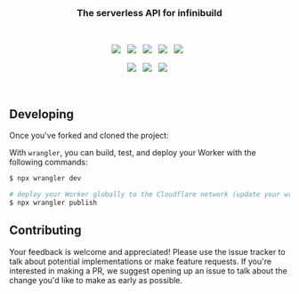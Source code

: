 <br>

<h3 align="center">
    The serverless API for infinibuild
</h3>

<br>

<p align="center">
    <a href="https://github.com/CodeCrowCorp/infinibuild-api"><img src="https://img.shields.io/github/v/release/CodeCrowCorp/infinibuild-api?color=%23ff00a0&include_prereleases&label=version&sort=semver"></a>
    &nbsp;
    <a href="https://github.com/CodeCrowCorp/infinibuild-api"><img src="https://img.shields.io/badge/built_with-rust-000000.svg"></a>
    &nbsp;
    <a href="https://github.com/CodeCrowCorp/infinibuild-api/actions"><img src="https://github.com/CodeCrowCorp/infinibuild-api/actions/workflows/production.yml/badge.svg"></a>
    &nbsp;
    <a href="https://about.codecov.io/"><img src="https://codecov.io/gh/CodeCrowCorp/infinibuild-api/branch/main/graph/badge.svg"></a>
    &nbsp;
    <a href="https://dependabot.com/"><img src="https://img.shields.io/badge/dependabot-enabled-025e8c?logo=Dependabot"></a>
    &nbsp;
</p>

<p align="center">
    <a href="https://github.com/CodeCrowCorp/infinibuild-api/blob/master/LICENSE.md"><img src="https://img.shields.io/badge/license-GPL3.0-00bfff.svg"></a>
    &nbsp;
	<a href="https://discord.gg/codecrow"><img src="https://img.shields.io/discord/766681806463303680?label=discord&color=5a66f6"></a>
	&nbsp;
    <a href="https://twitter.com/CodeCrowCorp"><img src="https://img.shields.io/badge/twitter-follow_us-1d9bf0.svg"></a>
    &nbsp;
</p>

<br>

## Developing

Once you've forked and cloned the project:

With `wrangler`, you can build, test, and deploy your Worker with the following commands:

```sh
$ npx wrangler dev

# deploy your Worker globally to the Cloudflare network (update your wrangler.toml file for configuration)
$ npx wrangler publish
```

## Contributing

Your feedback is welcome and appreciated! Please use the issue tracker to talk about potential implementations or make feature requests. If you're interested in making a PR, we suggest opening up an issue to talk about the change you'd like to make as early as possible.
